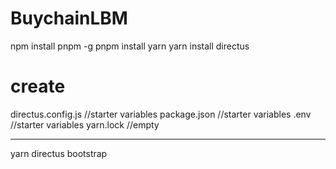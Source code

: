 # BuychainLBM

npm install pnpm -g
pnpm install yarn
yarn install directus

# create
directus.config.js  //starter variables
package.json        //starter variables
.env                //starter variables
yarn.lock           //empty

*** 

yarn directus bootstrap
